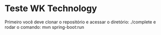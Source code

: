 # Teste WK Technology

Primeiro você deve clonar o repositório e acessar o diretório: ./complete e rodar o comando: mvn spring-boot:run
